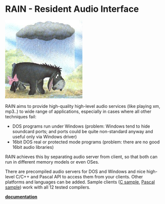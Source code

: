 # RAIN - Resident Audio Interface

![](DOC/rain.jpg?raw=true)

RAIN aims to provide high-quality high-level audio services (like playing xm, mp3..)
to wide range of applications, especially in cases where all other techniques fail:

- DOS programs run under Windows 
     (problem: Windows tend to hide soundcard ports; and ports could be quite non-standard anyway and useful only via Windows driver)
- 16bit DOS real or protected mode programs
     (problem: there are no good 16bit audio libraries)

RAIN achieves this by separating audio server from client, so that both can run in different memory models or even OSes.

There are precompiled audio servers for DOS and Windows and nice high-level C/C++ and Pascal API to access them from your clients. Other platforms and languages can be added. Sample clients 
(<a href="https://rawgit.com/StepanHrbek/RAIN/master/SRC/DEMO-C/PLAY.C">C sample</a>, <a href="https://rawgit.com/StepanHrbek/RAIN/master/SRC/DEMO-PAS/PLAY.PAS">Pascal sample</a>) work with all 12 tested compilers.

<a href="https://rawgit.com/StepanHrbek/RAIN/master/DOC/index.html">**documentation**</a>
